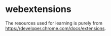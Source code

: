 # webextensions

The resources used for learning is purely from https://developer.chrome.com/docs/extensions.
